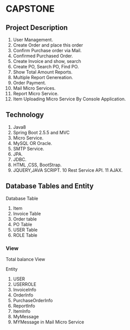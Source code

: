 
# CAPSTONE

## Project Description
1. User Management.
2. Create Order and place this order
3. Confirm Purchase order via Mail.
4. Confirmed Purchased Order.
5. Create Invoice and show, search
6. Create PO, Search PO, Find PO.
7. Show Total Amount Reports.
8. Multiple Report Genereation.
9. Order Payment.
10. Mail Micro Services.
11. Report Micro Service.
12. Item Uploading Micro Service By Console Application.


## Technology
1. Java8
2. Spring Boot 2.5.5 and MVC
3. Micro Service.
4. MySQL OR Oracle.
5. SMTP Service.
6. JPA.
7. JDBC.
8. HTML ,CSS, BootStrap.
9. JQUERY,JAVA SCRIPT.
10 Rest Service API.
11 AJAX.


## Database Tables and Entity

Database Table

1. Item
2. Invoice Table
3. Order table
4. PO Table
5. USER Table
6. ROLE Table

### View
Total balance View

Entity

1. USER
2. USERROLE
3. InvoiceInfo
4. OrderInfo
5. PurchaseOrderInfo
6. ReportInfo
7. ItemInfo
8. MyMessage
9. MYMessage in Mail Micro Service



